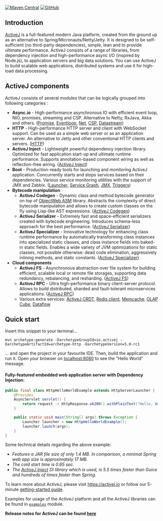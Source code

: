 [![Maven Central](https://img.shields.io/maven-central/v/io.activej/activej)](https://mvnrepository.com/artifact/io.activej)
[![GitHub](https://img.shields.io/github/license/activej/activej)](https://github.com/activej/activej/blob/master/LICENSE)

## Introduction

[ActiveJ](https://activej.io) is a full-featured modern Java platform, created from the ground up as an alternative to
Spring/Micronauts/Netty/Jetty. It is designed to be self-sufficient (no third-party dependencies), simple, lean and to
provide ultimate performance. ActiveJ consists of a range of libraries, from dependency injection and high-performance
async I/O (inspired by Node.js), to application servers and big data solutions. You can use ActiveJ to build scalable
web applications, distributed systems and use it for high-load data processing.

## ActiveJ components

ActiveJ consists of several modules that can be logically grouped into following categories :

* **Async.io** - High-performance asynchronous IO with efficient event loop, NIO, promises, streaming and CSP.
  Alternative to Netty, RxJava, Akka and others. ([Promise](https://activej.io/async-io/promise),
  [Eventloop](https://activej.io/async-io/eventloop), [Net](https://activej.io/async-io/net),
  [CSP](https://activej.io/async-io/csp), [Datastream](https://activej.io/async-io/datastream))
* **HTTP** - High-performance HTTP server and client with WebSocket support. Can be used as a simple web server or as an
  application server. An alternative to Jetty and other conventional HTTP clients and
  servers. ([HTTP](https://activej.io/http))
* **ActiveJ Inject** - Lightweight powerful dependency injection library. Optimized for fast application start-up and
  ultimate runtime performance. Supports annotation-based component wiring as well as reflection-free
  wiring. ([ActiveJ Inject](https://activej.io/inject))
* **Boot** - Production-ready tools for launching and monitoring ActiveJ application. Concurrently starts and stops
  services based on their dependencies. Various service monitoring utilities with the support of JMX and
  Zabbix. ([Launcher](https://activej.io/boot/launcher),
  [Service Graph](https://activej.io/boot/servicegraph), [JMX](https://github.com/activej/activej/tree/master/boot-jmx),
  [Triggers](https://github.com/activej/activej/tree/master/boot-triggers))
* **Bytecode manipulation**
    * **ActiveJ Codegen** - Dynamic class and method bytecode generator on top of [ObjectWeb ASM](https://asm.ow2.io/)
      library. Abstracts the complexity of direct bytecode manipulation and allows to create custom classes on the fly
      using Lisp-like AST expressions. ([ActiveJ Codegen](https://activej.io/codegen))
    * **ActiveJ Serializer** - Extremely fast and space-efficient serializers created with bytecode engineering.
      Introduces schema-less approach for the best performance. ([ActiveJ Serializer](https://activej.io/serializer))
    * **ActiveJ Specializer** - Innovative technology for enhancing class runtime performance by automatically
      transforming class instances into specialized static classes, and class instance fields into baked-in static
      fields. Enables a wide variety of JVM optimizations for static classes, not possible otherwise: dead code
      elimination, aggressively inlining methods, and static
      constants. ([ActiveJ Specializer](https://activej.io/specializer))
* **Cloud components**
    * **ActiveJ FS** - Asynchronous abstraction over file system for building efficient, scalable local or remote file
      storages, supporting data redundancy, rebalancing, and resharding.
      ([ActiveJ FS](https://activej.io/fs))
    * **ActiveJ RPC** - Ultra high-performance binary client-server protocol. Allows to build distributed, sharded and
      fault-tolerant microservices applications. ([ActiveJ RPC](https://activej.io/rpc))
    * Various extra services:
      [ActiveJ CRDT](https://github.com/activej/activej/tree/master/extra/cloud-crdt),
      [Redis client](https://github.com/activej/activej/tree/master/extra/cloud-redis),
      [Memcache](https://github.com/activej/activej/tree/master/extra/cloud-memcache),
      [OLAP Cube](https://github.com/activej/activej/tree/master/extra/cloud-lsmt-cube),
      [Dataflow](https://github.com/activej/activej/tree/master/extra/cloud-dataflow)

## Quick start

Insert this snippet to your terminal...

```
mvn archetype:generate -DarchetypeGroupId=io.activej -DarchetypeArtifactId=archetype-http -DarchetypeVersion=5.0-rc1
```

... and open the project in your favourite IDE. Then, build the application and run it. Open your browser
on [localhost:8080](http://localhost:8080)
to see the "Hello World" message.

#### Fully-featured embedded web application server with Dependency Injection:

```java
public final class HttpHelloWorldExample extends HttpServerLauncher {
	@Provides
	AsyncServlet servlet() {
		return request -> HttpResponse.ok200().withPlainText("Hello, World!");
	}

	public static void main(String[] args) throws Exception {
		Launcher launcher = new HttpHelloWorldExample();
		launcher.launch(args);
	}
}
```

Some technical details regarding the above example:

- *Features a JAR file size of only 1.4 MB. In comparison, a minimal Spring web app size is approximately 17 MB*.
- *The cold start time is 0.65 sec.*
- *The [ActiveJ Inject](https://activej.io/inject) DI library which is used, is 5.5 times faster than Guice and hundreds
  of times faster than Spring.*

To learn more about ActiveJ, please visit https://activej.io or follow our
5-minute [getting-started guide](https://activej.io/tutorials/getting-started).

Examples for usage of the ActiveJ platform and all the ActiveJ libraries can be found
in [`examples`](https://github.com/activej/activej/tree/master/examples) module.

**Release notes for ActiveJ can be found [here](https://activej.io/blog)**